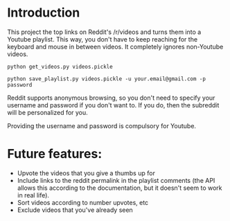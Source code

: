 # Introduction

This project the top links on Reddit's /r/videos and turns them
into a Youtube playlist.  This way, you don't have to keep reaching for the
keyboard and mouse in between videos.  It completely ignores non-Youtube videos.

    python get_videos.py videos.pickle

    python save_playlist.py videos.pickle -u your.email@gmail.com -p password

Reddit supports anonymous browsing, so you don't need to specify your username
and password if you don't want to.  If you do, then the subreddit will be
personalized for you.

Providing the username and password is compulsory for Youtube.

# Future features:

 - Upvote the videos that you give a thumbs up for
 - Include links to the reddit permalink in the playlist comments (the API 
   allows this according to the documentation, but it doesn't seem to work in
   real life).
 - Sort videos according to number upvotes, etc
 - Exclude videos that you've already seen
